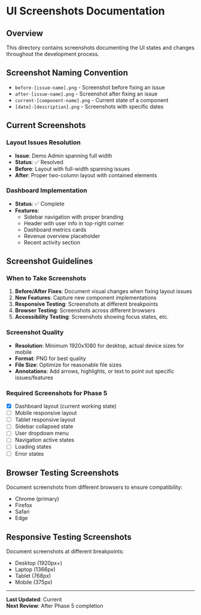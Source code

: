 # UI Screenshots Documentation

## Overview
This directory contains screenshots documenting the UI states and changes throughout the development process.

## Screenshot Naming Convention
- `before-[issue-name].png` - Screenshot before fixing an issue
- `after-[issue-name].png` - Screenshot after fixing an issue
- `current-[component-name].png` - Current state of a component
- `[date]-[description].png` - Screenshots with specific dates

## Current Screenshots

### Layout Issues Resolution
- **Issue**: Demo Admin spanning full width
- **Status**: ✅ Resolved
- **Before**: Layout with full-width spanning issues
- **After**: Proper two-column layout with contained elements

### Dashboard Implementation
- **Status**: ✅ Complete
- **Features**: 
  - Sidebar navigation with proper branding
  - Header with user info in top-right corner
  - Dashboard metrics cards
  - Revenue overview placeholder
  - Recent activity section

## Screenshot Guidelines

### When to Take Screenshots
1. **Before/After Fixes**: Document visual changes when fixing layout issues
2. **New Features**: Capture new component implementations
3. **Responsive Testing**: Screenshots at different breakpoints
4. **Browser Testing**: Screenshots across different browsers
5. **Accessibility Testing**: Screenshots showing focus states, etc.

### Screenshot Quality
- **Resolution**: Minimum 1920x1080 for desktop, actual device sizes for mobile
- **Format**: PNG for best quality
- **File Size**: Optimize for reasonable file sizes
- **Annotations**: Add arrows, highlights, or text to point out specific issues/features

### Required Screenshots for Phase 5
- [x] Dashboard layout (current working state)
- [ ] Mobile responsive layout
- [ ] Tablet responsive layout
- [ ] Sidebar collapsed state
- [ ] User dropdown menu
- [ ] Navigation active states
- [ ] Loading states
- [ ] Error states

## Browser Testing Screenshots
Document screenshots from different browsers to ensure compatibility:
- Chrome (primary)
- Firefox
- Safari
- Edge

## Responsive Testing Screenshots
Document screenshots at different breakpoints:
- Desktop (1920px+)
- Laptop (1366px)
- Tablet (768px)
- Mobile (375px)

---
**Last Updated**: Current  
**Next Review**: After Phase 5 completion 